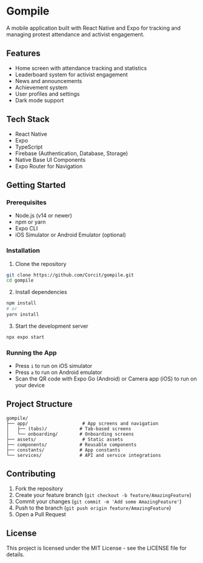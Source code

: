 # Gompile

A mobile application built with React Native and Expo for tracking and managing protest attendance and activist engagement.

## Features

- Home screen with attendance tracking and statistics
- Leaderboard system for activist engagement
- News and announcements
- Achievement system
- User profiles and settings
- Dark mode support

## Tech Stack

- React Native
- Expo
- TypeScript
- Firebase (Authentication, Database, Storage)
- Native Base UI Components
- Expo Router for Navigation

## Getting Started

### Prerequisites

- Node.js (v14 or newer)
- npm or yarn
- Expo CLI
- iOS Simulator or Android Emulator (optional)

### Installation

1. Clone the repository
```bash
git clone https://github.com/Corcit/gompile.git
cd gompile
```

2. Install dependencies
```bash
npm install
# or
yarn install
```

3. Start the development server
```bash
npx expo start
```

### Running the App

- Press `i` to run on iOS simulator
- Press `a` to run on Android emulator
- Scan the QR code with Expo Go (Android) or Camera app (iOS) to run on your device

## Project Structure

```
gompile/
├── app/                    # App screens and navigation
│   ├── (tabs)/            # Tab-based screens
│   └── onboarding/        # Onboarding screens
├── assets/                 # Static assets
├── components/            # Reusable components
├── constants/             # App constants
└── services/              # API and service integrations
```

## Contributing

1. Fork the repository
2. Create your feature branch (`git checkout -b feature/AmazingFeature`)
3. Commit your changes (`git commit -m 'Add some AmazingFeature'`)
4. Push to the branch (`git push origin feature/AmazingFeature`)
5. Open a Pull Request

## License

This project is licensed under the MIT License - see the LICENSE file for details.
